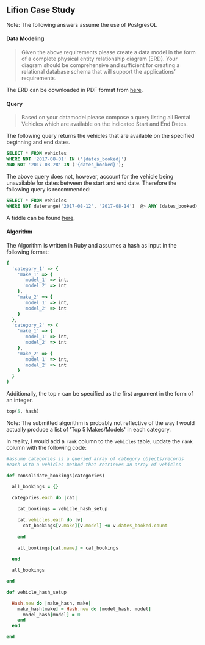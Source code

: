 ## Lifion Case Study
Note: The following answers assume the use of PostgresQL

#### Data Modeling
> Given the above requirements please create a data model in the form of a complete physical entity relationship diagram (ERD). Your diagram should be comprehensive and sufficient for creating a relational database schema that will support the applications’ requirements.

The ERD can be downloaded in PDF format from [here](https://www.lucidchart.com/publicSegments/view/f076239c-31f1-465d-aeb1-07cae297c933).

#### Query
> Based on your datamodel please compose a query listing all Rental Vehicles which are available on the indicated Start and End Dates.

The following query returns the vehicles that are available on the specified beginning and end dates.

```SQL
SELECT * FROM vehicles
WHERE NOT '2017-08-01' IN ('{dates_booked}')
AND NOT '2017-08-28' IN ('{dates_booked}');
```

The above query does not, however, account for the vehicle being unavailable for dates between the start and end date. Therefore the following query is recommended:

```SQL
SELECT * FROM vehicles
WHERE NOT daterange('2017-08-12', '2017-08-14')  @> ANY (dates_booked);
```
A fiddle can be found [here](http://sqlfiddle.com/#!17/21d3a/1).

#### Algorithm

The Algorithm is written in Ruby and assumes a hash as input in the following format:
```ruby
{
  'category_1' => {
    'make_1' => {
      'model_1' => int,
      'model_2' => int
    },
    'make_2' => {
      'model_1' => int,
      'model_2' => int      
    }
  },
  'category_2' => {
    'make_1' => {
      'model_1' => int,
      'model_2' => int
    },
    'make_2' => {
      'model_1' => int,
      'model_2' => int      
    }    
  }
}
```

Additionally, the top `n` can be specified as the first argument in the form of an integer.

```ruby
top(5, hash)
```

Note: The submitted algorithm is probably not reflective of the way I would actually produce a list of 'Top 5 Makes/Models' in each category.

In reality, I would add a `rank` column to the `vehicles` table, update the `rank` column with the following code:

```ruby
#assume categories is a queried array of category objects/records 
#each with a vehicles method that retrieves an array of vehicles

def consolidate_bookings(categories)
    
  all_bookings = {}

  categories.each do |cat|

    cat_bookings = vehicle_hash_setup

    cat.vehicles.each do |v|
      cat_bookings[v.make][v.model] += v.dates_booked.count
      
    end

    all_bookings[cat.name] = cat_bookings
    
  end

  all_bookings

end

def vehicle_hash_setup

  Hash.new do |make_hash, make|
    make_hash[make] = Hash.new do |model_hash, model|
      model_hash[model] = 0
    end  
  end

end
```







